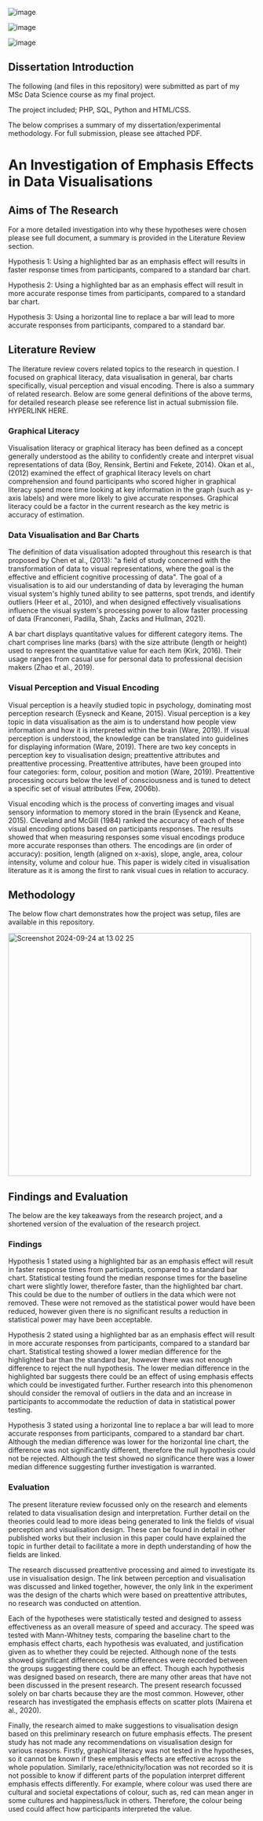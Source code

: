 
![image](https://img.shields.io/badge/PHP-777BB4?style=for-the-badge&logo=php&logoColor=white)

![image](https://img.shields.io/badge/MySQL-005C84?style=for-the-badge&logo=mysql&logoColor=white)

![image](https://img.shields.io/badge/Python-FFD43B?style=for-the-badge&logo=python&logoColor=blue)

## Dissertation Introduction
The following (and files in this repository) were submitted as part of my MSc Data Science course as my final project. 

The project included; PHP, SQL, Python and HTML/CSS. 

The below comprises a summary of my dissertation/experimental methodology. For full submission, please see attached PDF. 

# An Investigation of Emphasis Effects in Data Visualisations

## Aims of The Research
For a more detailed investigation into why these hypotheses were chosen please see full document, a summary is provided in the Literature Review section. 

Hypothesis 1: Using a highlighted bar as an emphasis effect will results in faster response times from participants, compared to a standard bar chart. 
   
Hypothesis 2: Using a highlighted bar as an emphasis effect will result in more accurate response times from participants, compared to a standard bar chart. 

Hypothesis 3: Using a horizontal line to replace a bar will lead to more accurate responses from participants, compared to a standard bar. 


## Literature Review
The literature review covers related topics to the research in question. I focused on graphical literacy, data visualisation in general, bar charts specifically, visual perception and visual encoding. There is also a summary of related research. Below are some general definitions of the above terms, for detailed research please see reference list in actual submission file. HYPERLINK HERE. 

### Graphical Literacy
Visualisation literacy or graphical literacy has been defined as a concept generally understood as the ability to confidently create and interpret visual representations of data (Boy, Rensink, Bertini and Fekete, 2014).
Okan et al., (2012) examined the effect of graphical literacy levels on chart comprehension and found participants who scored higher in graphical literacy spend more time looking at key information in the graph (such as y-axis labels) and were more likely to give accurate responses. Graphical literacy could be a factor in the current research as the key metric is accuracy of estimation.

### Data Visualisation and Bar Charts
The definition of data visualisation adopted throughout this research is that proposed by Chen et al., (2013): "a field of study concerned with the transformation of data to visual representations, where the goal is the effective and efficient cognitive processing of data". 
The goal of a visualisation is to aid our understanding of data by leveraging the human visual system's highly tuned ability to see patterns, spot trends, and identify outliers (Heer et al., 2010), and when designed effectively visualisations influence the visual system's processing power to allow faster processing of data (Franconeri, Padilla, Shah, Zacks and Hullman, 2021).

A bar chart displays quantitative values for different category items. The chart comprises line marks (bars) with the size attribute (length or height) used to represent the quantitative value for each item (Kirk, 2016).
Their usage ranges from casual use for personal data to professional decision makers (Zhao et al., 2019).

### Visual Perception and Visual Encoding
Visual perception is a heavily studied topic in psychology, dominating most perception research (Eysneck and Keane, 2015). Visual perception is a key topic in data visualisation as the aim is to understand how people view information and how it is interpreted within the brain (Ware, 2019). If visual perception is understood, the knowledge can be translated into guidelines for displaying information (Ware, 2019). There are two key concepts in perception key to visualisation design; preattentive attributes and preattentive processing. 
Preattentive attributes, have been grouped into four categories: form, colour, position and motion (Ware, 2019). Preattentive processing occurs below the level of consciousness and is tuned to detect a specific set of visual attributes (Few, 2006b).

Visual encoding which is the process of converting images and visual sensory information to memory stored in the brain (Eysenck and Keane, 2015). Cleveland and McGill (1984) ranked the accuracy of each of these visual encoding options based on participants responses. The results showed that when measuring responses some visual encodings produce more accurate responses than others. The encodings are (in order of accuracy): position, length (aligned on x-axis), slope, angle, area, colour intensity, volume and colour hue. This paper is widely cited in visualisation literature as it is among the first to rank visual cues in relation to accuracy.

## Methodology
The below flow chart demonstrates how the project was setup, files are available in this repository. 

<img width="495" alt="Screenshot 2024-09-24 at 13 02 25" src="https://github.com/user-attachments/assets/abc8735d-8dd6-461e-bdcd-b5f307e5bbef">


## Findings and Evaluation
The below are the key takeaways from the research project, and a shortened version of the evaluation of the research project. 

### Findings
Hypothesis 1 stated using a highlighted bar as an emphasis effect will result in faster response times from participants, compared to a standard bar chart. Statistical testing found the median response times for the baseline chart were slightly lower, therefore faster, than the highlighted bar chart. This could be due to the number of outliers in the data which were not removed. These were not removed as the statistical power would have been reduced, however given there is no significant results a reduction in statistical power may have been acceptable. 

Hypothesis 2 stated using a highlighted bar as an emphasis effect will result in more accurate responses from participants, compared to a standard bar chart. Statistical testing showed a lower median difference for the highlighted bar than the standard bar, however there was not enough difference to reject the null hypothesis. The lower median difference in the highlighted bar suggests there could be an effect of using emphasis effects which could be investigated further. Further research into this phenomenon should consider the removal of outliers in the data and an increase in participants to accommodate the reduction of data in statistical power testing. 

Hypothesis 3 stated using a horizontal line to replace a bar will lead to more accurate responses from participants, compared to a standard bar chart. Although the median difference was lower for the horizontal line chart, the difference was not significantly different, therefore the null hypothesis could not be rejected. Although the test showed no significance there was a lower median difference suggesting further investigation is warranted. 


### Evaluation
The present literature review focussed only on the research and elements related to data visualisation design and interpretation. Further detail on the theories could lead to more ideas being generated to link the fields of visual perception and visualisation design. These can be found in detail in other published works but their inclusion in this paper could have explained the topic in further detail to facilitate a more in depth understanding of how the fields are linked.  

The research discussed preattentive processing and aimed to investigate its use in visualisation design. The link between perception and visualisation was discussed and linked together, however, the only link in the experiment was the design of the charts which were based on preattentive attributes, no research was conducted on attention.

Each of the hypotheses were statistically tested and designed to assess effectiveness as an overall measure of speed and accuracy. The speed was tested with Mann-Whitney tests, comparing the baseline chart to the emphasis effect charts, each hypothesis was evaluated, and justification given as to whether they could be rejected. Although none of the tests showed significant differences, some differences were recorded between the groups suggesting there could be an effect. Though each hypothesis was designed based on research, there are many other areas that have not been discussed in the present research. The present research focussed solely on bar charts because they are the most common. However, other research has investigated the emphasis effects on scatter plots (Mairena et al., 2020).

Finally, the research aimed to make suggestions to visualisation design based on this preliminary research on future emphasis effects. The present study has not made any recommendations on visualisation design for various reasons. Firstly, graphical literacy was not tested in the hypotheses, so it cannot be known if these emphasis effects are effective across the whole population. Similarly, race/ethnicity/location was not recorded so it is not possible to know if different parts of the population interpret different emphasis effects differently. For example, where colour was used there are cultural and societal expectations of colour, such as, red can mean anger in some cultures and happiness/luck in others. Therefore, the colour being used could affect how participants interpreted the value.
